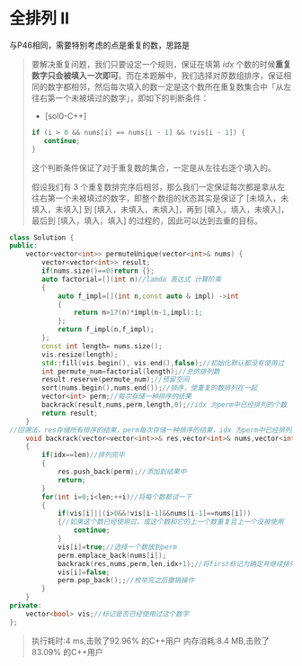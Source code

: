 # 全排列 II

与P46相同，需要特别考虑的点是重复的数，思路是

>
>
>要解决重复问题，我们只要设定一个规则，保证在填第 *idx* 个数的时候**重复数字只会被填入一次即可**。而在本题解中，我们选择对原数组排序，保证相同的数字都相邻，然后每次填入的数一定是这个数所在重复数集合中「从左往右第一个未被填过的数字」，即如下的判断条件：
>
>- [sol0-C++]
>
>```C++
>if (i > 0 && nums[i] == nums[i - 1] && !vis[i - 1]) {
>    continue;
>}
>```
>
>这个判断条件保证了对于重复数的集合，一定是从左往右逐个填入的。
>
>假设我们有 3 个重复数排完序后相邻，那么我们一定保证每次都是拿从左往右第一个未被填过的数字，即整个数组的状态其实是保证了 [未填入，未填入，未填入] 到 [填入，未填入，未填入]，再到 [填入，填入，未填入]，最后到 [填入，填入，填入] 的过程的，因此可以达到去重的目标。

```cc
class Solution {
public:
    vector<vector<int>> permuteUnique(vector<int>& nums) {
        vector<vector<int>> result;
        if(nums.size()==0)return {};
        auto factorial=[](int n)//lamda 表达式 计算阶乘
        {
            auto f_impl=[](int n,const auto & impl) ->int
            {
                return n>1?(n)*impl(n-1,impl):1;
            };
            return f_impl(n,f_impl);
        };
        const int length= nums.size();
        vis.resize(length);
        std::fill(vis.begin(), vis.end(),false);//初始化默认都没有使用过
        int permute_num=factorial(length);//总的排列数
        result.reserve(permute_num);//预留空间
        sort(nums.begin(),nums.end());//排序，使重复的数排列在一起
        vector<int> perm;//每次存储一种排序的结果
        backrack(result,nums,perm,length,0);//idx 为perm中已经排列的个数
        return result;
    }
//回溯法，res存储所有排序的结果，perm每次存储一种排序的结果，idx 为perm中已经排列的个数
    void backrack(vector<vector<int>>& res,vector<int>& nums,vector<int>& perm,int len,int idx)
    {
        if(idx==len)//排列完毕
        {
            res.push_back(perm);//添加到结果中
            return;
        }
        for(int i=0;i<len;++i)//将每个数都试一下
        {
            if(vis[i]||(i>0&&!vis[i-1]&&nums[i-1]==nums[i]))
            {//如果这个数已经使用过，或这个数和它的上一个数重复且上一个没被使用
                continue;
            }
            vis[i]=true;//选择一个数放到perm
            perm.emplace_back(nums[i]);
            backrack(res,nums,perm,len,idx+1);//将first标记为确定并继续排列
            vis[i]=false;
            perm.pop_back();;//枚举完之后撤销操作
        }
    }
private:
    vector<bool> vis;//标记是否已经使用过这个数字
};
```

>执行耗时:4 ms,击败了92.96% 的C++用户
>内存消耗:8.4 MB,击败了83.09% 的C++用户
